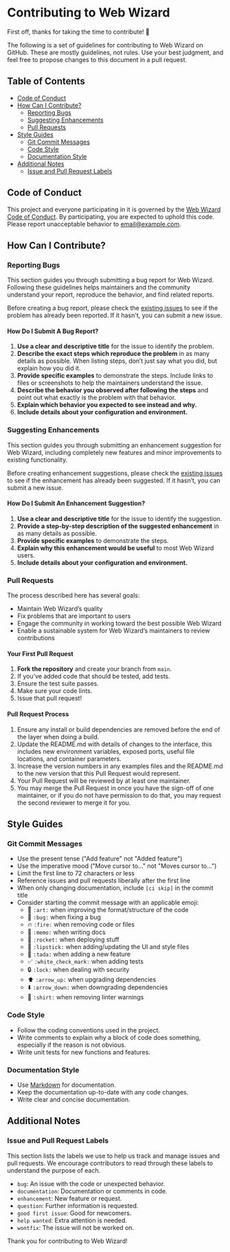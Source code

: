 # Contributing to Web Wizard

First off, thanks for taking the time to contribute! 🎉

The following is a set of guidelines for contributing to Web Wizard on GitHub. These are mostly guidelines, not rules. Use your best judgment, and feel free to propose changes to this document in a pull request.

## Table of Contents

- [Code of Conduct](#code-of-conduct)
- [How Can I Contribute?](#how-can-i-contribute)
  - [Reporting Bugs](#reporting-bugs)
  - [Suggesting Enhancements](#suggesting-enhancements)
  - [Pull Requests](#pull-requests)
- [Style Guides](#style-guides)
  - [Git Commit Messages](#git-commit-messages)
  - [Code Style](#code-style)
  - [Documentation Style](#documentation-style)
- [Additional Notes](#additional-notes)
  - [Issue and Pull Request Labels](#issue-and-pull-request-labels)

## Code of Conduct

This project and everyone participating in it is governed by the [Web Wizard Code of Conduct](CODE_OF_CONDUCT.md). By participating, you are expected to uphold this code. Please report unacceptable behavior to [email@example.com](mailto:email@example.com).

## How Can I Contribute?

### Reporting Bugs

This section guides you through submitting a bug report for Web Wizard. Following these guidelines helps maintainers and the community understand your report, reproduce the behavior, and find related reports.

Before creating a bug report, please check the [existing issues](https://github.com/Akarshjha03/WebWizard/issues) to see if the problem has already been reported. If it hasn't, you can submit a new issue.

#### How Do I Submit A Bug Report?

1. **Use a clear and descriptive title** for the issue to identify the problem.
2. **Describe the exact steps which reproduce the problem** in as many details as possible. When listing steps, don’t just say what you did, but explain how you did it.
3. **Provide specific examples** to demonstrate the steps. Include links to files or screenshots to help the maintainers understand the issue.
4. **Describe the behavior you observed after following the steps** and point out what exactly is the problem with that behavior.
5. **Explain which behavior you expected to see instead and why.**
6. **Include details about your configuration and environment.**

### Suggesting Enhancements

This section guides you through submitting an enhancement suggestion for Web Wizard, including completely new features and minor improvements to existing functionality.

Before creating enhancement suggestions, please check the [existing issues](https://github.com/Akarshjha03/WebWizard/issues) to see if the enhancement has already been suggested. If it hasn’t, you can submit a new issue.

#### How Do I Submit An Enhancement Suggestion?

1. **Use a clear and descriptive title** for the issue to identify the suggestion.
2. **Provide a step-by-step description of the suggested enhancement** in as many details as possible.
3. **Provide specific examples** to demonstrate the steps.
4. **Explain why this enhancement would be useful** to most Web Wizard users.
5. **Include details about your configuration and environment.**

### Pull Requests

The process described here has several goals:

- Maintain Web Wizard’s quality
- Fix problems that are important to users
- Engage the community in working toward the best possible Web Wizard
- Enable a sustainable system for Web Wizard’s maintainers to review contributions

#### Your First Pull Request

1. **Fork the repository** and create your branch from `main`.
2. If you’ve added code that should be tested, add tests.
3. Ensure the test suite passes.
4. Make sure your code lints.
5. Issue that pull request!

#### Pull Request Process

1. Ensure any install or build dependencies are removed before the end of the layer when doing a build.
2. Update the README.md with details of changes to the interface, this includes new environment variables, exposed ports, useful file locations, and container parameters.
3. Increase the version numbers in any examples files and the README.md to the new version that this Pull Request would represent.
4. Your Pull Request will be reviewed by at least one maintainer.
5. You may merge the Pull Request in once you have the sign-off of one maintainer, or if you do not have permission to do that, you may request the second reviewer to merge it for you.

## Style Guides

### Git Commit Messages

- Use the present tense ("Add feature" not "Added feature")
- Use the imperative mood ("Move cursor to..." not "Moves cursor to...")
- Limit the first line to 72 characters or less
- Reference issues and pull requests liberally after the first line
- When only changing documentation, include `[ci skip]` in the commit title
- Consider starting the commit message with an applicable emoji:
  - 🎨 `:art:` when improving the format/structure of the code
  - 🐛 `:bug:` when fixing a bug
  - 🔥 `:fire:` when removing code or files
  - 📝 `:memo:` when writing docs
  - 🚀 `:rocket:` when deploying stuff
  - 💄 `:lipstick:` when adding/updating the UI and style files
  - 🎉 `:tada:` when adding a new feature
  - ✅ `:white_check_mark:` when adding tests
  - 🔒 `:lock:` when dealing with security
  - ⬆️ `:arrow_up:` when upgrading dependencies
  - ⬇️ `:arrow_down:` when downgrading dependencies
  - 👕 `:shirt:` when removing linter warnings

### Code Style

- Follow the coding conventions used in the project.
- Write comments to explain why a block of code does something, especially if the reason is not obvious.
- Write unit tests for new functions and features.

### Documentation Style

- Use [Markdown](https://commonmark.org/help/) for documentation.
- Keep the documentation up-to-date with any code changes.
- Write clear and concise documentation.

## Additional Notes

### Issue and Pull Request Labels

This section lists the labels we use to help us track and manage issues and pull requests. We encourage contributors to read through these labels to understand the purpose of each.

- `bug`: An issue with the code or unexpected behavior.
- `documentation`: Documentation or comments in code.
- `enhancement`: New feature or request.
- `question`: Further information is requested.
- `good first issue`: Good for newcomers.
- `help wanted`: Extra attention is needed.
- `wontfix`: The issue will not be worked on.

Thank you for contributing to Web Wizard!
